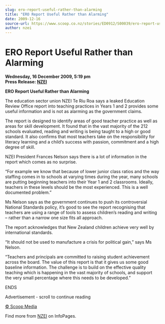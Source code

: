```yaml
---
slug: ero-report-useful-rather-than-alarming
title: "ERO Report Useful Rather than Alarming"
date: 2009-12-16
source-url: https://www.scoop.co.nz/stories/ED0912/S00039/ero-report-useful-rather-than-alarming.htm
author: nzei
---
```

ERO Report Useful Rather than Alarming
======================================

**Wednesday, 16 December 2009, 5:19 pm**  
**Press Release: [NZEI](https://info.scoop.co.nz/NZEI)**

**ERO Report Useful Rather than Alarming**

The education sector union NZEI Te Riu Roa says a leaked Education Review Office report into teaching practices in Years 1 and 2 provides some useful information and is not as alarming as the government claims.

The report is designed to identify areas of good teacher practice as well as areas for skill development. It found that in the vast majority of the 212 schools evaluated, reading and writing is being taught to a high or good standard. It also confirms that most teachers take on the responsibility for literacy learning and a child’s success with passion, commitment and a high degree of skill.

NZEI President Frances Nelson says there is a lot of information in the report which comes as no surprise.

“For example we know that because of lower junior class ratios and the way staffing comes in to schools at varying times during the year, many schools are putting beginning teachers into their Year 1 and 2 classrooms. Ideally, teachers in these levels should be the most experienced. This is a well documented problem.”

Ms Nelson says as the government continues to push its controversial National Standards policy, it’s good to see the report recognising that teachers are using a range of tools to assess children’s reading and writing – rather than a narrow one size fits all approach.

The report acknowledges that New Zealand children achieve very well by international standards.

“It should not be used to manufacture a crisis for political gain,” says Ms Nelson.

“Teachers and principals are committed to raising student achievement across the board. The value of this report is that it gives us some good baseline information. The challenge is to build on the effective quality teaching which is happening in the vast majority of schools, and support the very small percentage where this needs to be developed.”

  
ENDS

Advertisement - scroll to continue reading





[© Scoop Media](http://www.scoop.co.nz/about/terms.html)

Find more from [NZEI](https://info.scoop.co.nz/NZEI) on InfoPages.